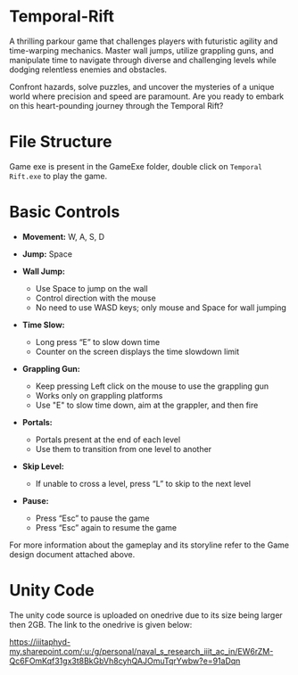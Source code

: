 # Temporal-Rift
A thrilling parkour game that challenges players with futuristic agility and time-warping mechanics. Master wall jumps, utilize grappling guns, and manipulate time to navigate through diverse and challenging levels while dodging relentless enemies and obstacles.

Confront hazards, solve puzzles, and uncover the mysteries of a unique world where precision and speed are paramount. Are you ready to embark on this heart-pounding journey through the Temporal Rift?


# File Structure

Game exe is present in the GameExe folder, double click on `Temporal Rift.exe` to play the game. 

# Basic Controls

- **Movement:** W, A, S, D
- **Jump:** Space
- **Wall Jump:**
  - Use Space to jump on the wall
  - Control direction with the mouse
  - No need to use WASD keys; only mouse and Space for wall jumping

- **Time Slow:**
  - Long press “E” to slow down time
  - Counter on the screen displays the time slowdown limit

- **Grappling Gun:**
  - Keep pressing Left click on the mouse to use the grappling gun
  - Works only on grappling platforms
  - Use "E" to slow time down, aim at the grappler, and then fire

- **Portals:**
  - Portals present at the end of each level
  - Use them to transition from one level to another

- **Skip Level:**
  - If unable to cross a level, press “L” to skip to the next level
 
- **Pause:**
  - Press “Esc” to pause the game
  - Press “Esc” again to resume the game

For more information about the gameplay and its storyline refer to the Game design document attached above.

# Unity Code

The unity code source is uploaded on onedrive due to its size being larger then 2GB. The link to the onedrive is given below:

https://iiitaphyd-my.sharepoint.com/:u:/g/personal/naval_s_research_iiit_ac_in/EW6rZM-Qc6FOmKqf31gx3t8BkGbVh8cyhQAJOmuTqrYwbw?e=91aDqn